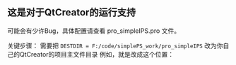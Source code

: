 ## 这是对于QtCreator的运行支持

可能会有少许Bug，具体配置请查看 pro_simpleIPS.pro 文件。

关键步骤：
需要把 `DESTDIR = F:/code/simplePS_work/pro_simpleIPS` 改为你自己的QtCreator的项目主文件目录
例如，就是改成这个位置：